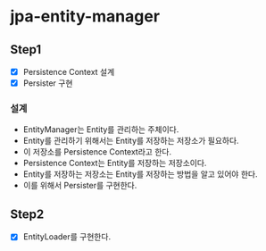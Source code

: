 # jpa-entity-manager

## Step1
- [x] Persistence Context 설계
- [x] Persister 구현

### 설계
- EntityManager는 Entity를 관리하는 주체이다. 
- Entity를 관리하기 위해서는 Entity를 저장하는 저장소가 필요하다. 
- 이 저장소를 Persistence Context라고 한다. 
- Persistence Context는 Entity를 저장하는 저장소이다. 
- Entity를 저장하는 저장소는 Entity를 저장하는 방법을 알고 있어야 한다. 
- 이를 위해서 Persister를 구현한다. 

## Step2
- [x] EntityLoader를 구현한다.
